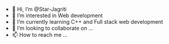 - 👋 Hi, I’m @Star-Jagriti
- 👀 I’m interested in Web development
- 🌱 I’m currently learning C++ and Full stack web development
- 💞️ I’m looking to collaborate on ...
- 📫 How to reach me ...

<!---
Star-Jagriti/Star-Jagriti is a ✨ special ✨ repository because its `README.md` (this file) appears on your GitHub profile.
You can click the Preview link to take a look at your changes.
--->
